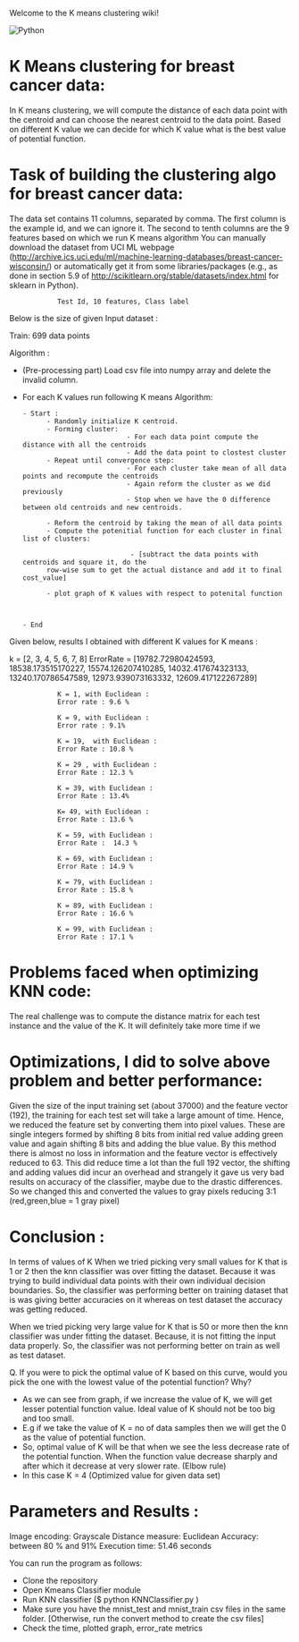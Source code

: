 Welcome to the K means clustering wiki!



![Python](https://www.python.org/static/community_logos/python-logo-master-v3-TM.png "Written in Python")<br >




# K Means clustering for breast cancer data:

In K means clustering, we will compute the distance of each data point with the centroid and can choose the nearest centroid to the data point. Based on different K value we can decide for which K value what is the best value of potential function. 

# Task of building the clustering algo for breast cancer data:

The data set contains 11 columns, separated by comma. The first column is the example id, and we can ignore it. The second to tenth columns are the 9 features based on which we run K means algorithm
You can manually download the dataset from UCI ML webpage (http://archive.ics.uci.edu/ml/machine-learning-databases/breast-cancer-wisconsin/)
or automatically get it from some libraries/packages  (e.g., as done in section 5.9 of http://scikitlearn.org/stable/datasets/index.html for sklearn in Python).

				Test Id, 10 features, Class label

Below is the size of given Input dataset : 

Train: 699 data points 

Algorithm :

- (Pre-processing part) Load csv file into numpy array and delete the invalid column. 

- For each K values run following K means Algorithm:
    
      - Start :
            - Randomly initialize K centroid.     
            - Forming cluster: 
                                - For each data point compute the distance with all the centroids
                                - Add the data point to clostest cluster
            - Repeat until convergence step:
                                - For each cluster take mean of all data points and recompute the centroids
                                - Again reform the cluster as we did previously 
                                - Stop when we have the 0 difference between old centroids and new centroids.
                                
            - Reform the centroid by taking the mean of all data points
            - Compute the potenitial function for each cluster in final list of clusters:
                                        
                                 - [subtract the data points with centroids and square it, do the 
            row-wise sum to get the actual distance and add it to final cost_value]
            
            - plot graph of K values with respect to potenital function
                             
           
            
      - End
 


Given below, results I obtained with different K values for K means :

k = [2, 3, 4, 5, 6, 7, 8]
ErrorRate = [19782.72980424593, 18538.173515170227, 15574.126207410285, 14032.417674323133, 13240.170786547589, 12973.939073163332, 12609.417122267289]

	            K = 1, with Euclidean : 
	            Error rate : 9.6 %

	            K = 9, with Euclidean :
	            Error rate : 9.1%

	            K = 19,  with Euclidean :
	            Error Rate : 10.8 % 

	            K = 29 , with Euclidean :
	            Error Rate : 12.3 %

	            K = 39, with Euclidean :
	            Error Rate : 13.4%

	            K= 49, with Euclidean :
	            Error Rate : 13.6 %

	            K = 59, with Euclidean :
	            Error Rate :  14.3 %

	            K = 69, with Euclidean :
	            Error Rate : 14.9 %
	            
	            K = 79, with Euclidean :
	            Error Rate : 15.8 %
	            
	            K = 89, with Euclidean :
	            Error Rate : 16.6 %
	            
	            K = 99, with Euclidean :
	            Error Rate : 17.1 %



# Problems faced when optimizing KNN code:

The real challenge was to compute the distance matrix for each test instance and the value of the K. It will definitely take more time if we 


# Optimizations, I did to solve above problem and better performance: 

Given the size of the input training set (about 37000) and the feature vector (192), the training for each test set will take a large amount of time. Hence, we reduced the feature set by converting them into pixel values. These are single integers formed by shifting 8 bits from initial red value adding green value and again shifting 8 bits and adding the blue value. By this method there is almost no loss in information and the feature vector is effectively reduced to 63. This did reduce time a lot than the full 192 vector, the shifting and adding values did incur an overhead and strangely it gave us very bad results on accuracy of the classifier, maybe due to the drastic differences. So we changed this and converted the values to gray pixels reducing 3:1 (red,green,blue = 1 gray pixel)

# Conclusion :
In terms of values of K When we tried picking very small values for K that is 1 or 2 then the knn classifier was over fitting the dataset. Because it was trying to build individual data points with their own individual decision boundaries. So, the classifier was performing better on training dataset that is was giving better accuracies on it whereas on test dataset the accuracy was getting reduced.

When we tried picking very large value for K that is 50 or more then the knn classifier was under fitting the dataset. Because, it is not fitting the input data properly. So, the classifier was not performing better on train as well as test dataset.


Q. If you were to pick the optimal value of K based on this curve, would you pick the one with the lowest value of the potential function? Why?

-	As we can see from graph, if we increase the value of K, we will get lesser potential function value. Ideal value of K should not be too big and too small. 
-	E.g if we take the value of K = no of data samples then we will get the 0 as the value of potential function.
-	So, optimal value of K will be that when we see the less decrease rate of the potential function. When the function value decrease sharply and after which it decrease at very slower rate. (Elbow rule)
-	In this case K = 4 (Optimized value for given data set)


# Parameters and Results :

Image encoding: Grayscale
Distance measure: Euclidean
Accuracy:  between 80 % and 91%
Execution time: 51.46 seconds

You can run the program as follows:

- Clone the repository
- Open Kmeans Classifier module
- Run KNN classifier ($ python KNNClassifier.py )
- Make sure you have the mnist_test and mnist_train csv files in the same folder. [Otherwise, run the convert method to create the csv files]
- Check the time, plotted graph, error_rate metrics
